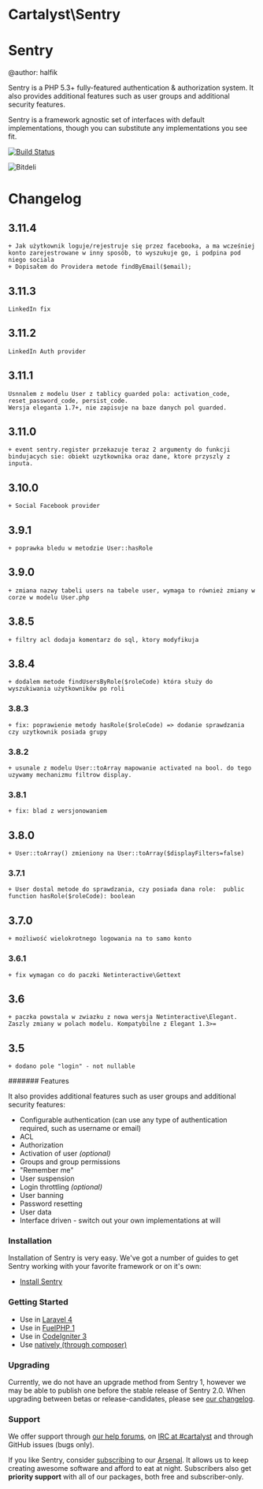 Cartalyst\Sentry
=====================
# Sentry

@author: halfik

Sentry is a PHP 5.3+ fully-featured authentication & authorization system. It also provides additional features such as user groups and additional security features.

Sentry is a framework agnostic set of interfaces with default implementations, though you can substitute any implementations you see fit.

[![Build Status](https://travis-ci.org/cartalyst/sentry.png?branch=master)](https://travis-ci.org/cartalyst/sentry)

![Bitdeli](https://d2weczhvl823v0.cloudfront.net/cartalyst/sentry/trend.png)

# Changelog

## 3.11.4
    + Jak użytkownik loguje/rejestruje się przez facebooka, a ma wcześniej konto zarejestrowane w inny sposób, to wyszukuje go, i podpina pod niego sociala
    + Dopisałem do Providera metode findByEmail($email);

## 3.11.3
    LinkedIn fix
## 3.11.2
    LinkedIn Auth provider

## 3.11.1
    Usnnalem z modelu User z tablicy guarded pola: activation_code, reset_password_code, persist_code. 
    Wersja eleganta 1.7+, nie zapisuje na baze danych pol guarded.
    
## 3.11.0
    + event sentry.register przekazuje teraz 2 argumenty do funkcji bindujacych sie: obiekt uzytkownika oraz dane, ktore przyszly z inputa.

## 3.10.0
    + Social Facebook provider

## 3.9.1
    + poprawka bledu w metodzie User::hasRole

## 3.9.0
    + zmiana nazwy tabeli users na tabele user, wymaga to również zmiany w corze w modelu User.php

## 3.8.5
    + filtry acl dodaja komentarz do sql, ktory modyfikuja

## 3.8.4
    + dodalem metode findUsersByRole($roleCode) która służy do wyszukiwania użytkowników po roli

### 3.8.3
    + fix: poprawienie metody hasRole($roleCode) => dodanie sprawdzania czy uzytkownik posiada grupy

### 3.8.2
    + usunale z modelu User::toArray mapowanie activated na bool. do tego uzywamy mechanizmu filtrow display.

### 3.8.1
    + fix: blad z wersjonowaniem

## 3.8.0
    + User::toArray() zmieniony na User::toArray($displayFilters=false)

### 3.7.1
    + User dostal metode do sprawdzania, czy posiada dana role:  public function hasRole($roleCode): boolean

## 3.7.0
    + możliwość wielokrotnego logowania na to samo konto

### 3.6.1
    + fix wymagan co do paczki Netinteractive\Gettext

## 3.6
    + paczka powstala w zwiazku z nowa wersja Netinteractive\Elegant. Zaszly zmiany w polach modelu. Kompatybilne z Elegant 1.3>=

## 3.5
    + dodano pole "login" - not nullable


####### Features

It also provides additional features such as user groups and additional security features:

- Configurable authentication (can use any type of authentication required, such as username or email)
- ACL
- Authorization
- Activation of user *(optional)*
- Groups and group permissions
- "Remember me"
- User suspension
- Login throttling *(optional)*
- User banning
- Password resetting
- User data
- Interface driven - switch out your own implementations at will

### Installation

Installation of Sentry is very easy. We've got a number of guides to get Sentry working with your favorite framework or on it's own:

- [Install Sentry](https://cartalyst.com/manual/sentry#installation)

### Getting Started

- Use in [Laravel 4](https://cartalyst.com/manual/sentry#laravel-4)
- Use in [FuelPHP 1](https://cartalyst.com/manual/sentry#fuelphp-1.x)
- Use in [CodeIgniter 3](https://cartalyst.com/manual/sentry#codeigniter-3.0-dev)
- Use [natively (through composer)](https://cartalyst.com/manual/sentry#native)

### Upgrading

Currently, we do not have an upgrade method from Sentry 1, however we may be able to publish one before the stable release of Sentry 2.0. When upgrading between betas or release-candidates, please see [our changelog](https://github.com/cartalyst/sentry/blob/master/changelog.md).

### Support

We offer support through [our help forums](http://help.cartalyst.com), on [IRC at #cartalyst](http://webchat.freenode.net/?channels=cartalyst) and through GitHub issues (bugs only).

If you like Sentry, consider [subscribing](http://www.cartalyst.com/pricing) to our [Arsenal](http://www.cartalyst.com/arsenal). It allows us to keep creating awesome software and afford to eat at night. Subscribers also get **priority support** with all of our packages, both free and subscriber-only.

